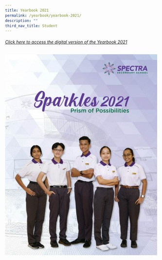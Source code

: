 ```yaml
---
title: Yearbook 2021
permalink: /yearbook/yearbook-2021/
description: ""
third_nav_title: Student
---
```

###### [Click here to access the digital version of the Yearbook 2021](https://drive.google.com/file/d/1kYvLborNKSh2oHd4LlZKBhxS669BMCPc/view?usp=sharing)
<a target="new" href="https://drive.google.com/file/d/1kYvLborNKSh2oHd4LlZKBhxS669BMCPc/view?usp=sharing"><img style="width:500px" src="/images/yearbook%202021.png"></a>